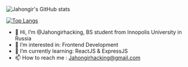 ![Jahongir's GitHub stats](https://github-readme-stats.vercel.app/api?username=Jahongirhacking&show_icons=true&theme=radical)

[![Top Langs](https://github-readme-stats.vercel.app/api/top-langs/?username=Jahongirhacking&layout=compact)](https://github.com/Jahongirhacking/github-readme-stats)

- 👋 Hi, I’m @Jahongirhacking, BS student from Innopolis University in Russia
- 👀 I’m interested in: Frontend Development
- 🌱 I’m currently learning: ReactJS & ExpressJS
- 📫 How to reach me : Jahongirhacking@gmail.com

<!---
Jahongirhacking/Jahongirhacking is a ✨ special ✨ repository because its `README.md` (this file) appears on your GitHub profile.
You can click the Preview link to take a look at your changes.
--->
